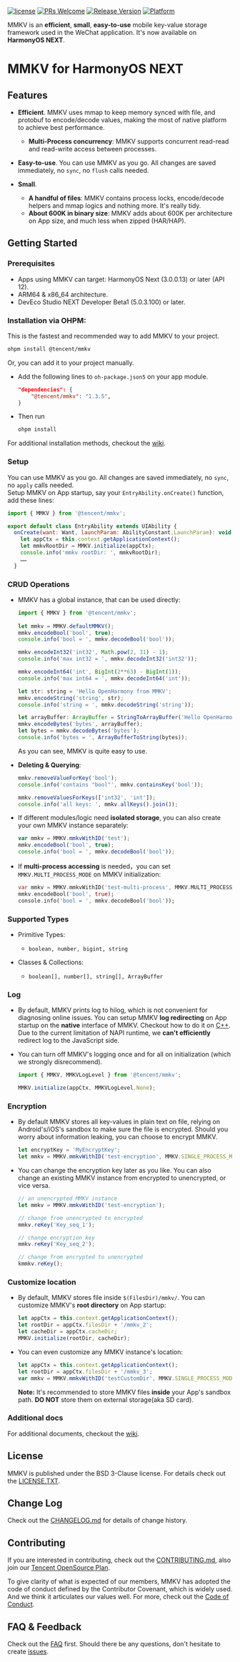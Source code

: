[![license](https://img.shields.io/badge/license-BSD_3-brightgreen.svg?style=flat)](https://github.com/Tencent/MMKV/blob/master/LICENSE.TXT)
[![PRs Welcome](https://img.shields.io/badge/PRs-welcome-brightgreen.svg)](https://github.com/Tencent/MMKV/pulls)
[![Release Version](https://img.shields.io/badge/release-1.3.5-brightgreen.svg)](https://github.com/Tencent/MMKV/releases)
[![Platform](https://img.shields.io/badge/Platform-%20HarmonyOS%20NEXT-brightgreen.svg)](https://github.com/Tencent/MMKV/wiki/home)

MMKV is an **efficient**, **small**, **easy-to-use** mobile key-value storage framework used in the WeChat application. It's now available on **HarmonyOS NEXT**.

# MMKV for HarmonyOS NEXT

## Features

* **Efficient**. MMKV uses mmap to keep memory synced with file, and protobuf to encode/decode values, making the most of native platform to achieve best performance.
  * **Multi-Process concurrency**: MMKV supports concurrent read-read and read-write access between processes.

* **Easy-to-use**. You can use MMKV as you go. All changes are saved immediately, no `sync`, no `flush` calls needed.

* **Small**.
  * **A handful of files**: MMKV contains process locks, encode/decode helpers and mmap logics and nothing more. It's really tidy.
  * **About 600K in binary size**: MMKV adds about 600K per architecture on App size, and much less when zipped (HAR/HAP).


## Getting Started

### Prerequisites

* Apps using MMKV can target: HarmonyOS Next (3.0.0.13) or later (API 12).
* ARM64 & x86_64 architecture.
* DevEco Studio NEXT Developer Beta1 (5.0.3.100) or later.

### Installation via OHPM:
This is the fastest and recommended way to add MMKV to your project.
```bash
ohpm install @tencent/mmkv
```
Or, you can add it to your project manually.
* Add the following lines to `oh-package.json5` on your app module.

  ```json
  "dependencies": {
      "@tencent/mmkv": "1.3.5",
  }
  ```
* Then run
 
  ```bash
  ohpm install
  ```

For additional installation methods, checkout the [wiki](https://github.com/Tencent/MMKV/wiki/ohos_setup#installation).

### Setup
You can use MMKV as you go. All changes are saved immediately, no `sync`, no `apply` calls needed.  
Setup MMKV on App startup, say your `EntryAbility.onCreate()` function, add these lines:

```js
import { MMKV } from '@tencent/mmkv';

export default class EntryAbility extends UIAbility {
  onCreate(want: Want, launchParam: AbilityConstant.LaunchParam): void {
    let appCtx = this.context.getApplicationContext();
    let mmkvRootDir = MMKV.initialize(appCtx);
    console.info('mmkv rootDir: ', mmkvRootDir);
    ……
  }
```

### CRUD Operations

* MMKV has a global instance, that can be used directly:

    ```js
    import { MMKV } from '@tencent/mmkv';
        
    let mmkv = MMKV.defaultMMKV();
    mmkv.encodeBool('bool', true);
    console.info('bool = ', mmkv.decodeBool('bool'));
    
    mmkv.encodeInt32('int32', Math.pow(2, 31) - 1);
    console.info('max int32 = ', mmkv.decodeInt32('int32'));
    
    mmkv.encodeInt64('int', BigInt(2**63) - BigInt(1));
    console.info('max int64 = ', mmkv.decodeInt64('int'));
    
    let str: string = 'Hello OpenHarmony from MMKV';
    mmkv.encodeString('string', str);
    console.info('string = ', mmkv.decodeString('string'));

    let arrayBuffer: ArrayBuffer = StringToArrayBuffer('Hello OpenHarmony from MMKV with bytes');
    mmkv.encodeBytes('bytes', arrayBuffer);
    let bytes = mmkv.decodeBytes('bytes');
    console.info('bytes = ', ArrayBufferToString(bytes));
    ```

    As you can see, MMKV is quite easy to use.
    
* **Deleting & Querying**:

    ```js
    mmkv.removeValueForKey('bool');
    console.info('contains "bool"', mmkv.containsKey('bool'));

    mmkv.removeValuesForKeys(['int32', 'int']);
    console.info('all keys: ', mmkv.allKeys().join());
    ```

* If different modules/logic need **isolated storage**, you can also create your own MMKV instance separately:

    ```js
    var mmkv = MMKV.mmkvWithID('test');
    mmkv.encodeBool('bool', true);
    console.info('bool = ', mmkv.decodeBool('bool'));
    ```

* If **multi-process accessing** is needed，you can set `MMKV.MULTI_PROCESS_MODE` on MMKV initialization:

    ```dart
    var mmkv = MMKV.mmkvWithID('test-multi-process', MMKV.MULTI_PROCESS_MODE);
    mmkv.encodeBool('bool', true);
    console.info('bool = ', mmkv.decodeBool('bool'));
    ```

### Supported Types
* Primitive Types:
  - `boolean, number, bigint, string`

* Classes & Collections:
  - `boolean[], number[], string[], ArrayBuffer`

### Log

* By default, MMKV prints log to hilog, which is not convenient for diagnosing online issues. 
You can setup MMKV **log redirecting** on App startup on the **native** interface of MMKV. 
Checkout how to do it on [C++](https://github.com/Tencent/MMKV/wiki/posix_tutorial#logs).
Due to the current limitation of NAPI runtime, we **can't efficiently** redirect log to the JavaScript side.

* You can turn off MMKV's logging once and for all on initialization (which we strongly disrecommend).  

    ```js
    import { MMKV, MMKVLogLevel } from '@tencent/mmkv';

    MMKV.initialize(appCtx, MMKVLogLevel.None);
    ```

### Encryption
* By default MMKV stores all key-values in plain text on file, relying on Android's/iOS's sandbox to make sure the file is encrypted. Should you worry about information leaking, you can choose to encrypt MMKV.

    ```js
    let encryptKey = 'MyEncryptKey';
    let mmkv = MMKV.mmkvWithID('test-encryption', MMKV.SINGLE_PROCESS_MODE, encryptKey);
    ```

* You can change the encryption key later as you like. You can also change an existing MMKV instance from encrypted to unencrypted, or vice versa.

    ```js
    // an unencrypted MMKV instance
    let mmkv = MMKV.mmkvWithID('test-encryption');

    // change from unencrypted to encrypted
    mmkv.reKey('Key_seq_1');

    // change encryption key
    mmkv.reKey('Key_seq_2');

    // change from encrypted to unencrypted
    kmmkv.reKey();
    ```
 
### Customize location
* By default, MMKV stores file inside `$(FilesDir)/mmkv/`. You can customize MMKV's **root directory** on App startup:

    ```js
    let appCtx = this.context.getApplicationContext();
    let rootDir = appCtx.filesDir + '/mmkv_2';
    let cacheDir = appCtx.cacheDir;
    MMKV.initialize(rootDir, cacheDir);
    ```

* You can even customize any MMKV instance's location:

    ```js
    let appCtx = this.context.getApplicationContext();
    let rootDir = appCtx.filesDir + '/mmkv_3';
    var mmkv = MMKV.mmkvWithID('testCustomDir', MMKV.SINGLE_PROCESS_MODE, null, rootDir);
    ```
  **Note:** It's recommended to store MMKV files **inside** your App's sandbox path. **DO NOT** store them on external storage(aka SD card).

### Additional docs
For additional documents, checkout the [wiki](https://github.com/Tencent/MMKV/wiki/ohos_setup).

## License
MMKV is published under the BSD 3-Clause license. For details check out the [LICENSE.TXT](https://github.com/Tencent/MMKV/blob/master/LICENSE.TXT).

## Change Log
Check out the [CHANGELOG.md](https://github.com/Tencent/MMKV/blob/master/OpenHarmony/MMKV/CHANGELOG.md) for details of change history.

## Contributing

If you are interested in contributing, check out the [CONTRIBUTING.md](https://github.com/Tencent/MMKV/blob/master/CONTRIBUTING.md), also join our [Tencent OpenSource Plan](https://opensource.tencent.com/contribution).

To give clarity of what is expected of our members, MMKV has adopted the code of conduct defined by the Contributor Covenant, which is widely used. And we think it articulates our values well. For more, check out the [Code of Conduct](https://github.com/Tencent/MMKV/blob/master/CODE_OF_CONDUCT.md).

## FAQ & Feedback
Check out the [FAQ](https://github.com/Tencent/MMKV/wiki/FAQ) first. Should there be any questions, don't hesitate to create [issues](https://github.com/Tencent/MMKV/issues).
